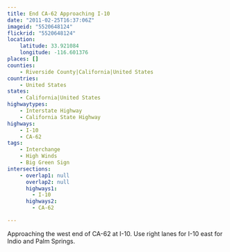 ```yaml
---
title: End CA-62 Approaching I-10
date: "2011-02-25T16:37:06Z"
imageid: "5520648124"
flickrid: "5520648124"
location:
    latitude: 33.921084
    longitude: -116.601376
places: []
counties:
    - Riverside County|California|United States
countries:
    - United States
states:
    - California|United States
highwaytypes:
    - Interstate Highway
    - California State Highway
highways:
    - I-10
    - CA-62
tags:
    - Interchange
    - High Winds
    - Big Green Sign
intersections:
    - overlap1: null
      overlap2: null
      highways1:
        - I-10
      highways2:
        - CA-62

---
```

Approaching the west end of CA-62 at I-10.  Use right lanes for I-10 east for Indio and Palm Springs.